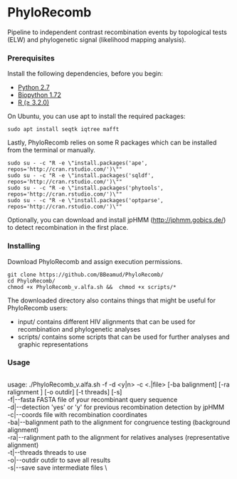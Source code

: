 # PhyloRecomb

Pipeline to independent contrast recombination events by topological tests (ELW) and phylogenetic signal (likelihood mapping analysis). 

### Prerequisites

Install the following dependencies, before you begin:

* [Python 2.7](https://www.python.org/downloads/) 
* [Biopython 1.72](https://biopython.org/wiki/Download) 
* [R (≥ 3.2.0)](https://cran.r-project.org/mirrors.html) 


On Ubuntu, you can use apt to install the required packages:
```
sudo apt install seqtk iqtree mafft
```

Lastly, PhyloRecomb relies on some R packages which can be installed from the terminal or manually. 

```
sudo su - -c "R -e \"install.packages('ape', repos='http://cran.rstudio.com/')\""
sudo su - -c "R -e \"install.packages('sqldf', repos='http://cran.rstudio.com/')\""
sudo su - -c "R -e \"install.packages('phytools', repos='http://cran.rstudio.com/')\""
sudo su - -c "R -e \"install.packages('optparse', repos='http://cran.rstudio.com/')\""
```

Optionally, you can download and install jpHMM (http://jphmm.gobics.de/) to detect recombination in the first place. 


### Installing

Download PhyloRecomb and assign execution permissions. 

```
git clone https://github.com/BBeamud/PhyloRecomb/
cd PhyloRecomb/
chmod +x PhyloRecomb_v.alfa.sh &&  chmod +x scripts/*
```

The downloaded directory also contains things that might be useful for PhyloRecomb users:
* input/ contains different HIV alignments that can be used for recombination and phylogenetic analyses 
* scripts/ contains some scripts that can be used for further analyses and graphic representations 

### Usage

```./PhyloRecomb_v.alfa.sh
```
usage: ./PhyloRecomb_v.alfa.sh  -f <fasta> -d <y|n> -c <.|file> [-ba balignment] [-ra ralignment ] [-o outdir] [-t threads] [-s] \
  -f|--fasta        FASTA file of your recombinant query sequence \
  -d|--detection    'yes' or 'y' for previous recombination detection by jpHMM \
  -c|--coords       file with recombination coordinates \
  -ba|--balignment  path to the alignment for congruence testing (background alignment) \
  -ra|--ralignment  path to the alignment for relatives analyses (representative alignment) \
  -t|--threads      threads to use \
  -o|--outdir       outdir to save all results \
  -s|--save         save intermediate files \
